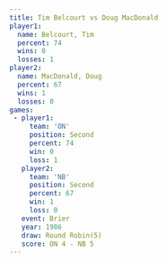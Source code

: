 ```yaml
---
title: Tim Belcourt vs Doug MacDonald
player1:               
  name: Belcourt, Tim  
  percent: 74          
  wins: 0              
  losses: 1            
player2:               
  name: MacDonald, Doug
  percent: 67          
  wins: 1              
  losses: 0            
games:
 - player1:          
     team: 'ON'      
     position: Second
     percent: 74     
     win: 0          
     loss: 1         
   player2:          
     team: 'NB'      
     position: Second
     percent: 67     
     win: 1          
     loss: 0         
   event: Brier        
   year: 1986          
   draw: Round Robin(5)
   score: ON 4 - NB 5  
---
```

